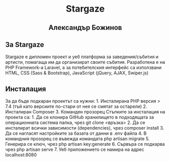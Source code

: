 <h1 align="center">Stargaze</h1>
<h2 align="center">Александър Божинов</h2>

## За Stargaze
Stargaze е дипломен проект и уеб платформа за заведения/събития и артисти, помагаща им да организират своите събития. Разработена е на PHP Framework-a Laravel, а за потебителския интерфейс са използвани HTML, CSS (Sass & Bootstrap), JavaScript (jQuery, AJAX, Swiper.js)

## Инсталация
За да бъде подкаран проектът са нужни:
    1. Инсталирана PHP версия > 7.4 (тъй като версиите по-стари от нея се смятат за остарели)
    2. Инсталиран Composer
    3. Команден прозорец
Стъпките за инсталация на проекта са:
    1. Да се клонира GitHub хранилището в подходящата за операционната система папка, чрез git clone <връзка> 
    2. Да се инсталират всички зависимости (dependencies), чрез composer install
    3. Да се нагласят настройките за базата от данни в .env файла
    4. В командния прозорец се въвежда командата php artisan migrate
    5. Генерира се ключ, чрез php artisan key:generate
    6. Сървъра се подкарва чрез php artisan serve
    7. Уеб приложението се намира на адрес localhost:8080
